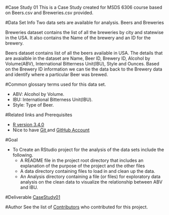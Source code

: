 #Case Study 01
This is a Case Study created for MSDS 6306 course based on Beers.csv and Breweries.csv provided.

#Data Set Info
Two data sets are available for analysis. Beers and Breweries

Breweries dataset contains the list of all the breweries by city and statewise in the USA.
It also contains the Name of the brewery and an ID for the brewery.

Beers dataset contains list of all the beers available in USA.
The details that are avaialble in the dataset are Name, Beer ID, Brewery ID, Alcohol by Volume(ABV), International Bitterness Unit(IBU), Style and Ounces.
Based on the Brewery ID information we can tie the data back to the Brewery data and identify where a particular Beer was brewed.

#Common glossary terms used for this data set.
  * ABV: Alcohol by Volume.
  * IBU: International Bitterness Unit(IBU).
  * Style: Type of Beer.  

#Related links and Prerequisites
  * <a href = "https://cran.r-project.org/bin/windows/base/R-3.4.0-win.exe">R version 3.4.0</a>
  * Nice to have <a href="https://git-scm.com/download/win">Git </a> and <a href = "https://github.com/">GitHub Account</a>

#Goal
  * To Create an RStudio project for the analysis of the data sets include the following.
	* A README file in the project root directory that includes an explanation of the purpose of the project and the other files
	* A data directory containing files to load in and clean up the data. 
	* An Analysis directory containing a file (or files) for exploratory data analysis on the clean data to visualize the relationship between ABV and IBU.

#Deliverable 
  <a href="https://github.com/rnagarajan1/MSDSCaseStudy01">CaseStudy01</a>
  
#Author
 See the list of <a href ="https://github.com/rnagarajan1/MSDSCaseStudy01/graphs/contributors">Contributors</a> who contributed for this project.